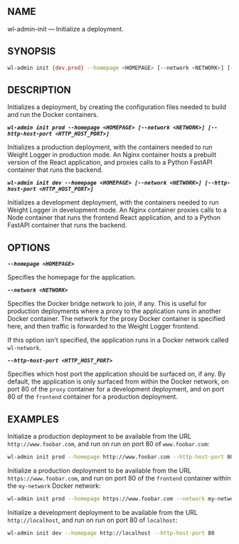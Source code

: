NAME
---
wl-admin-init — Initialize a deployment.

SYNOPSIS
---
```sh
wl-admin init {dev,prod} --homepage <HOMEPAGE> [--network <NETWORK>] [--http-host-port <HTTP_HOST_PORT>]
```

DESCRIPTION
---
Initializes a deployment, by creating the configuration files needed to build and run the Docker containers.

**_`wl-admin init prod --homepage <HOMEPAGE> [--network <NETWORK>] [--http-host-port <HTTP_HOST_PORT>]`_**

Initializes a production deployment, with the containers needed to run Weight
Logger in production mode. An Nginx container hosts a prebuilt version of the
React application, and proxies calls to a Python FastAPI container that runs
the backend.

**_`wl-admin init dev --homepage <HOMEPAGE> [--network <NETWORK>] [--http-host-port <HTTP_HOST_PORT>]`_**

Initializes a development deployment, with the containers needed to run Weight
Logger in development mode. An Nginx container proxies calls to a Node
container that runs the frontend React application, and to a Python FastAPI
container that runs the backend.

OPTIONS
---

**_`--homepage <HOMEPAGE>`_**

Specifies the homepage for the application. 

**_`--network <NETWORK>`_**

Specifies the Docker bridge network to join, if any. This is useful for
production deployments where a proxy to the application runs in another Docker
container.  The network for the proxy Docker container is specified here, and
then traffic is forwarded to the Weight Logger frontend.

If this option isn't specified, the application runs in a Docker network called
`wl-network`.

**_`--http-host-port <HTTP_HOST_PORT>`_**

Specifies which host port the application should be surfaced on, if any. By default,
the application is only surfaced from within the Docker network, on port 80 of the 
`proxy` container for a development deployment, and on port 80 of the `frontend` container
for a production deployment.

EXAMPLES
---

Initialize a production deployment to be available from the URL
`http://www.foobar.com`, and run on run on port 80 of `www.foobar.com`:

```sh
wl-admin init prod --homepage http://www.foobar.com --http-host-port 80
```

Initialize a production deployment to be available from the URL
`https://www.foobar.com`, and run on port 80 of the `frontend` container within
the `my-network` Docker network:

```sh
wl-admin init prod --homepage https://www.foobar.com --network my-network
```

Initialize a development deployment to be available from the URL
`http://localhost`, and run on run on port 80 of `localhost`:

```sh
wl-admin init dev --homepage http://localhost --http-host-port 80
```
